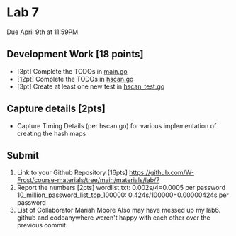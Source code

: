 # Lab 7
Due April 9th at 11:59PM

## Development Work [18 points]
- [3pt] Complete the TODOs in [main.go](course-materials/materials/lab/7/main/main.go)
- [12pt] Complete the TODOs in [hscan.go](course-materials/materials/lab/7/hscan/hscan.go)
- [3pt] Create at least one new test in [hscan_test.go](course-materials/materials/lab/7/hscan/hscan_test.go)

## Capture  details [2pts]
- Capture Timing Details (per hscan.go) for various implementation of creating the hash maps

## Submit 
1. Link to your Github Repository [16pts]
https://github.com/W-Frost/course-materials/tree/main/materials/lab/7
2. Report the numbers [2pts]
wordlist.txt: 0.002s/4=0.0005 per password
10_million_password_list_top_100000: 0.424s/100000=0.00000424s per password
3. List of Collaborator
Mariah Moore
Also may have messed up my lab6. github and codeanywhere weren't happy with each other over the previous commit.